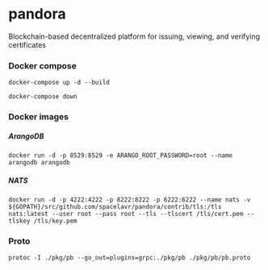 # pandora
Blockchain-based decentralized platform for issuing, viewing, and verifying certificates

### Docker compose
`docker-compose up -d --build`

`docker-compose down`

### Docker images
##### ArangoDB
`docker run -d -p 8529:8529 -e ARANGO_ROOT_PASSWORD=root --name arangodb arangodb`

##### NATS
`docker run -d -p 4222:4222 -p 8222:8222 -p 6222:6222 --name nats -v ${GOPATH}/src/github.com/spacelavr/pandora/contrib/tls:/tls nats:latest --user root --pass root --tls --tlscert /tls/cert.pem --tlskey /tls/key.pem`

### Proto
`protoc -I ./pkg/pb --go_out=plugins=grpc:./pkg/pb ./pkg/pb/pb.proto`
